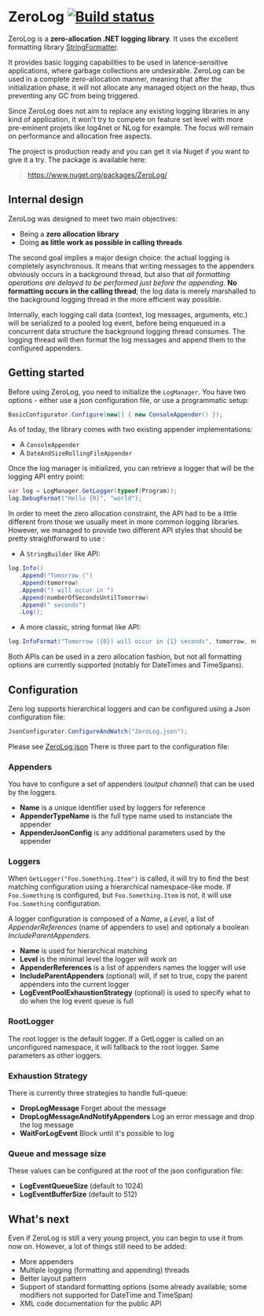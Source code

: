 # ZeroLog [![Build status](https://ci.appveyor.com/api/projects/status/r25x2h7ke5119v18?svg=true)](https://ci.appveyor.com/project/Abc-Arbitrage/zerolog)

ZeroLog is a **zero-allocation .NET logging library**. It uses the excellent formatting library [StringFormatter](https://github.com/MikePopoloski/StringFormatter).

  It provides basic logging capabilities to be used in latence-sensitive applications, where garbage collections are undesirable. ZeroLog can be used in a complete zero-allocation manner, meaning that after the initialization phase, it will not allocate any managed object on the heap, thus preventing any GC from being triggered.
  
  Since ZeroLog does not aim to replace any existing logging libraries in any kind of application, it won't try to compete on feature set level with more pre-eminent projets like log4net or NLog for example. The focus will remain on performance and allocation free aspects.
  
   The project is production ready and you can get it via Nuget if you want to give it a try. The package is available here:

>https://www.nuget.org/packages/ZeroLog/

## Internal design
 
 ZeroLog was designed to meet two main objectives:

  - Being a **zero allocation library**
  - Doing **as little work as possible in calling threads**

The second goal implies a major design choice: the actual logging is completely asynchronous. It means that writing messages to the appenders obviously occurs in a background thread, but also that *all formatting operations are delayed to be performed just before the appending*. **No formatting occurs in the calling thread**; the log data is merely marshalled to the background logging thread in the more efficient way possible.

 Internally, each logging call data (context, log messages, arguments, etc.) will be serialized to a pooled log event, before being enqueued in a concurrent data structure the background logging thread consumes. The logging thread will then format the log messages and append them to the configured appenders.

## Getting started

Before using ZeroLog, you need to initialize the `LogManager`. 
You have two options - either use a json configuration file, or use a programmatic setup:

```csharp
BasicConfigurator.Configure(new[] { new ConsoleAppender() });
```
As of today, the library comes with two existing appender implementations:

- A `ConsoleAppender`
- A `DateAndSizeRollingFileAppender`

Once the log manager is initialized, you can retrieve a logger that will be the logging API entry point:

```csharp
var log = LogManager.GetLogger(typeof(Program));
log.DebugFormat("Hello {0}", "world");
```

In order to meet the zero allocation constraint, the API had to be a little different from those we usually meet in more common logging libraries. However, we managed to provide two different API styles that should be pretty straightforward to use :

- A `StringBuilder` like API:

```csharp
log.Info()
   .Append("Tomorrow (")
   .Append(tomorrow)
   .Append(") will occur in ")
   .Append(numberOfSecondsUntilTomorrow)
   .Append(" seconds")
   .Log();
```

- A more classic, string format like API:

```csharp
log.InfoFormat("Tomorrow ({0}) will occur in {1} seconds", tomorrow, numberOfSecondsUntilTomorrow);
```

Both APIs can be used in a zero allocation fashion, but not all formatting options are currently supported (notably for DateTimes and TimeSpans).

## Configuration

Zero log supports hierarchical loggers and can be configured using a Json configuration file: 

```csharp
JsonConfigurator.ConfigureAndWatch("ZeroLog.json");
```

Please see [ZeroLog.json](ZeroLog.json)
There is three part to the configuration file:

### Appenders

You have to configure a set of appenders (*output channel*) that can be used by the loggers.

 - **Name** is a unique identifier used by loggers for reference
 - **AppenderTypeName** is the full type name used to instanciate the appender
 - **AppenderJsonConfig** is any additional parameters used by the appender

### Loggers

When ``GetLogger("Foo.Something.Item")`` is called, it will try to find the best matching configuration using a hierarchical namespace-like mode.
If ``Foo.Something`` is configured, but ``Foo.Something.Item`` is not, it will use ``Foo.Something`` configuration.

A logger configuration is composed of a *Name*, a *Level*, a list of *AppenderReferences* (name of appenders to use) and optionaly a boolean *IncludeParentAppenders*.  

 - **Name** is used for hierarchical matching
 - **Level** is the minimal level the logger will work on
 - **AppenderReferences** is a list of appenders names the logger will use
 - **IncludeParentAppenders** (optional) will, if set to true, copy the parent appenders into the current logger
 - **LogEventPoolExhaustionStrategy** (optional) is used to specify what to do when the log event queue is full

### RootLogger

The root logger is the default logger. If a GetLogger is called on an unconfigured namespace, it will fallback to the root logger.
Same parameters as other loggers.

### Exhaustion Strategy

There is currently three strategies to handle full-queue:

- **DropLogMessage** Forget about the message
- **DropLogMessageAndNotifyAppenders** Log an error message and drop the log message
- **WaitForLogEvent** Block until it's possible to log

### Queue and message size

These values can be configured at the root of the json configuration file:

- **LogEventQueueSize** (default to 1024)
- **LogEventBufferSize** (default to 512)


## What's next

 Even if ZeroLog is still a very young project, you can begin to use it from now on. However, a lot of things still need to be added:

 - More appenders
 - Multiple logging (formatting and appending) threads
 - Better layout pattern
 - Support of standard formatting options (some already available; some modifiers not supported for DateTime and TimeSpan)
 - XML code documentation for the public API
    
